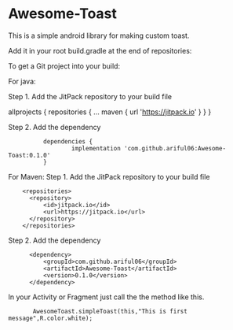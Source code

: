 # Awesome-Toast
This is a simple android library for making custom toast. 

Add it in your root build.gradle at the end of repositories:

To get a Git project into your build:

For java: 

Step 1. Add the JitPack repository to your build file

allprojects {
              repositories {
                ...
                maven { url 'https://jitpack.io' }
              }
            }
  
  Step 2. Add the dependency

              dependencies {
                      implementation 'com.github.ariful06:Awesome-Toast:0.1.0'
              }


For Maven:
Step 1. Add the JitPack repository to your build file
	
        <repositories>
          <repository>
              <id>jitpack.io</id>
              <url>https://jitpack.io</url>
          </repository>
        </repositories>
  
  Step 2. Add the dependency
  
          <dependency>
              <groupId>com.github.ariful06</groupId>
              <artifactId>Awesome-Toast</artifactId>
              <version>0.1.0</version>
          </dependency>
          
          
          
          
  In your Activity or Fragment just call the the method like this.

           AwesomeToast.simpleToast(this,"This is first message",R.color.white);
